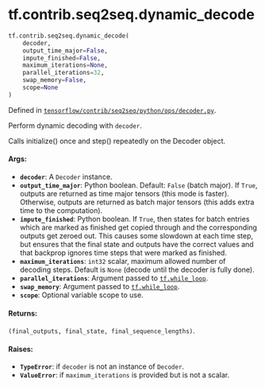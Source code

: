 <div itemscope itemtype="http://developers.google.com/ReferenceObject">
<meta itemprop="name" content="tf.contrib.seq2seq.dynamic_decode" />
<meta itemprop="path" content="Stable" />
</div>

# tf.contrib.seq2seq.dynamic_decode

``` python
tf.contrib.seq2seq.dynamic_decode(
    decoder,
    output_time_major=False,
    impute_finished=False,
    maximum_iterations=None,
    parallel_iterations=32,
    swap_memory=False,
    scope=None
)
```



Defined in [`tensorflow/contrib/seq2seq/python/ops/decoder.py`](/code/stable/tensorflow/contrib/seq2seq/python/ops/decoder.py).

Perform dynamic decoding with `decoder`.

Calls initialize() once and step() repeatedly on the Decoder object.

#### Args:

* <b>`decoder`</b>: A `Decoder` instance.
* <b>`output_time_major`</b>: Python boolean.  Default: `False` (batch major).  If
    `True`, outputs are returned as time major tensors (this mode is faster).
    Otherwise, outputs are returned as batch major tensors (this adds extra
    time to the computation).
* <b>`impute_finished`</b>: Python boolean.  If `True`, then states for batch
    entries which are marked as finished get copied through and the
    corresponding outputs get zeroed out.  This causes some slowdown at
    each time step, but ensures that the final state and outputs have
    the correct values and that backprop ignores time steps that were
    marked as finished.
* <b>`maximum_iterations`</b>: `int32` scalar, maximum allowed number of decoding
     steps.  Default is `None` (decode until the decoder is fully done).
* <b>`parallel_iterations`</b>: Argument passed to <a href="../../../tf/while_loop.md"><code>tf.while_loop</code></a>.
* <b>`swap_memory`</b>: Argument passed to <a href="../../../tf/while_loop.md"><code>tf.while_loop</code></a>.
* <b>`scope`</b>: Optional variable scope to use.


#### Returns:

`(final_outputs, final_state, final_sequence_lengths)`.


#### Raises:

* <b>`TypeError`</b>: if `decoder` is not an instance of `Decoder`.
* <b>`ValueError`</b>: if `maximum_iterations` is provided but is not a scalar.